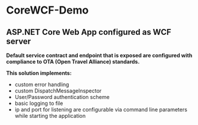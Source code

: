 # CoreWCF-Demo
## ASP.NET Core Web App configured as WCF server 

**Default service contract and endpoint that is exposed are configured with compliance to OTA (Open Travel Alliance) standards.**

**This solution implements:**
- custom error handling
- custom DispatchMessageInspector
- User/Password authentication scheme
- basic logging to file
- ip and port for listening are configurable via command line parameters while starting the application 
